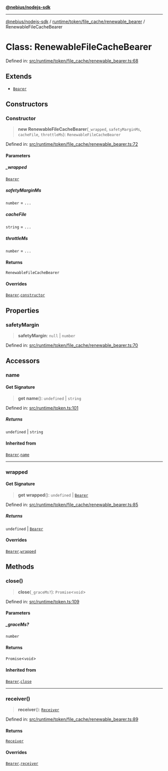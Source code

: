 [**@nebius/nodejs-sdk**](../../../../../README.md)

***

[@nebius/nodejs-sdk](../../../../../README.md) / [runtime/token/file\_cache/renewable\_bearer](../README.md) / RenewableFileCacheBearer

# Class: RenewableFileCacheBearer

Defined in: [src/runtime/token/file\_cache/renewable\_bearer.ts:68](https://github.com/nebius/nodejs-sdk/blob/2ec552fb564ad8fdbf78c4eb6e73ce9101501e8a/src/runtime/token/file_cache/renewable_bearer.ts#L68)

## Extends

- [`Bearer`](../../../classes/Bearer.md)

## Constructors

### Constructor

> **new RenewableFileCacheBearer**(`_wrapped`, `safetyMarginMs`, `cacheFile`, `throttleMs`): `RenewableFileCacheBearer`

Defined in: [src/runtime/token/file\_cache/renewable\_bearer.ts:72](https://github.com/nebius/nodejs-sdk/blob/2ec552fb564ad8fdbf78c4eb6e73ce9101501e8a/src/runtime/token/file_cache/renewable_bearer.ts#L72)

#### Parameters

##### \_wrapped

[`Bearer`](../../../classes/Bearer.md)

##### safetyMarginMs

`number` = `...`

##### cacheFile

`string` = `...`

##### throttleMs

`number` = `...`

#### Returns

`RenewableFileCacheBearer`

#### Overrides

[`Bearer`](../../../classes/Bearer.md).[`constructor`](../../../classes/Bearer.md#constructor)

## Properties

### safetyMargin

> **safetyMargin**: `null` \| `number`

Defined in: [src/runtime/token/file\_cache/renewable\_bearer.ts:70](https://github.com/nebius/nodejs-sdk/blob/2ec552fb564ad8fdbf78c4eb6e73ce9101501e8a/src/runtime/token/file_cache/renewable_bearer.ts#L70)

## Accessors

### name

#### Get Signature

> **get** **name**(): `undefined` \| `string`

Defined in: [src/runtime/token.ts:101](https://github.com/nebius/nodejs-sdk/blob/2ec552fb564ad8fdbf78c4eb6e73ce9101501e8a/src/runtime/token.ts#L101)

##### Returns

`undefined` \| `string`

#### Inherited from

[`Bearer`](../../../classes/Bearer.md).[`name`](../../../classes/Bearer.md#name)

***

### wrapped

#### Get Signature

> **get** **wrapped**(): `undefined` \| [`Bearer`](../../../classes/Bearer.md)

Defined in: [src/runtime/token/file\_cache/renewable\_bearer.ts:85](https://github.com/nebius/nodejs-sdk/blob/2ec552fb564ad8fdbf78c4eb6e73ce9101501e8a/src/runtime/token/file_cache/renewable_bearer.ts#L85)

##### Returns

`undefined` \| [`Bearer`](../../../classes/Bearer.md)

#### Overrides

[`Bearer`](../../../classes/Bearer.md).[`wrapped`](../../../classes/Bearer.md#wrapped)

## Methods

### close()

> **close**(`_graceMs?`): `Promise`\<`void`\>

Defined in: [src/runtime/token.ts:109](https://github.com/nebius/nodejs-sdk/blob/2ec552fb564ad8fdbf78c4eb6e73ce9101501e8a/src/runtime/token.ts#L109)

#### Parameters

##### \_graceMs?

`number`

#### Returns

`Promise`\<`void`\>

#### Inherited from

[`Bearer`](../../../classes/Bearer.md).[`close`](../../../classes/Bearer.md#close)

***

### receiver()

> **receiver**(): [`Receiver`](../../../classes/Receiver.md)

Defined in: [src/runtime/token/file\_cache/renewable\_bearer.ts:89](https://github.com/nebius/nodejs-sdk/blob/2ec552fb564ad8fdbf78c4eb6e73ce9101501e8a/src/runtime/token/file_cache/renewable_bearer.ts#L89)

#### Returns

[`Receiver`](../../../classes/Receiver.md)

#### Overrides

[`Bearer`](../../../classes/Bearer.md).[`receiver`](../../../classes/Bearer.md#receiver)

